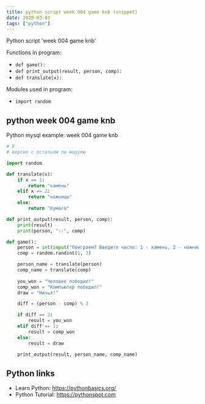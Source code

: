 ```yaml
---
title: python script week 004 game knb (snippet)
date: 2020-03-03
tags: ["python"]
---
```

Python script 'week 004 game knb'

Functions in program: 
* `def game():`
* `def print_output(result, person, comp):`
* `def translate(x):`

Modules used in program: 
* `import random`

## python week 004 game knb

Python mysql example: week 004 game knb

```python
# 8
# версия с остатком по модулю

import random

def translate(x):
    if x == 1:
        return "камень"
    elif x == 2:
        return "ножницы"
    else:
        return "бумага"

def print_output(result, person, comp):
    print(result)
    print(person, "::", comp)

def game():
    person = int(input("Поиграем? Введите число: 1 - камень, 2 - ножницы, 3 - бумага\n"))
    comp = random.randint(1, 3)

    person_name = translate(person)
    comp_name = translate(comp)
    
    you_won = "Человек победил!"
    comp_won = "Компьютер победил!"
    draw = "Ничья!"

    diff = (person - comp) % 3

    if diff == 2:
        result = you_won
    elif diff == 1:
        result = comp_won
    else:
        result = draw

    print_output(result, person_name, comp_name)

```

## Python links

- Learn Python: https://pythonbasics.org/
- Python Tutorial: https://pythonspot.com

